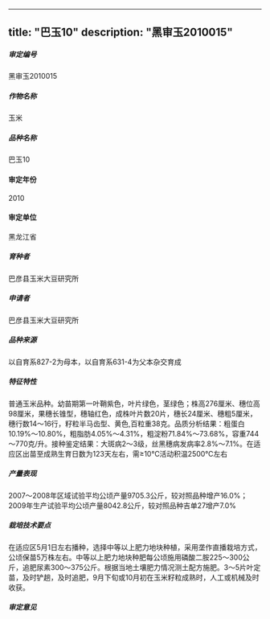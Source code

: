 
---
title: "巴玉10"
description: "黑审玉2010015"
---
##### 审定编号 
黑审玉2010015

##### 作物名称
玉米

##### 品种名称
巴玉10

#### 审定年份
2010	

#### 审定单位
黑龙江省

##### 育种者
巴彦县玉米大豆研究所

##### 申请者
巴彦县玉米大豆研究所

##### 品种来源
以自育系827-2为母本，以自育系631-4为父本杂交育成

##### 特征特性
普通玉米品种。幼苗期第一叶鞘紫色，叶片绿色，茎绿色；株高276厘米、穗位高98厘米，果穗长锥型，穗轴红色，成株叶片数20片，穗长24厘米、穗粗5厘米，穗行数14～16行，籽粒半马齿型、黄色,百粒重38克。品质分析结果：粗蛋白10.19%～10.80%，粗脂肪4.05%～4.31%，粗淀粉71.84%～73.68%，容重744～770克/升。接种鉴定结果：大斑病2～3级，丝黑穗病发病率2.8%～7.1%。在适应区出苗至成熟生育日数为123天左右，需≥10℃活动积温2500℃左右

##### 产量表现
2007～2008年区域试验平均公顷产量9705.3公斤，较对照品种增产16.0%；2009年生产试验平均公顷产量8042.8公斤，较对照品种吉单27增产7.0%

##### 栽培技术要点
在适应区5月1日左右播种，选择中等以上肥力地块种植，采用垄作直播栽培方式，公顷保苗5万株左右。中等以上肥力地块种肥每公顷施用磷酸二胺225～300公斤，追肥尿素300～375公斤。根据当地土壤肥力情况测土配方施肥。3～5片叶定苗，及时铲趟，及时追肥，9月下旬或10月初在玉米籽粒成熟时，人工或机械及时收获。

##### 审定意见



